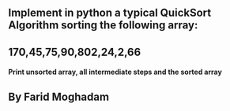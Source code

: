 ## Implement in python a typical QuickSort Algorithm sorting the following array:

## 170,45,75,90,802,24,2,66

#### Print unsorted array, all intermediate steps and the sorted array
## By Farid Moghadam
